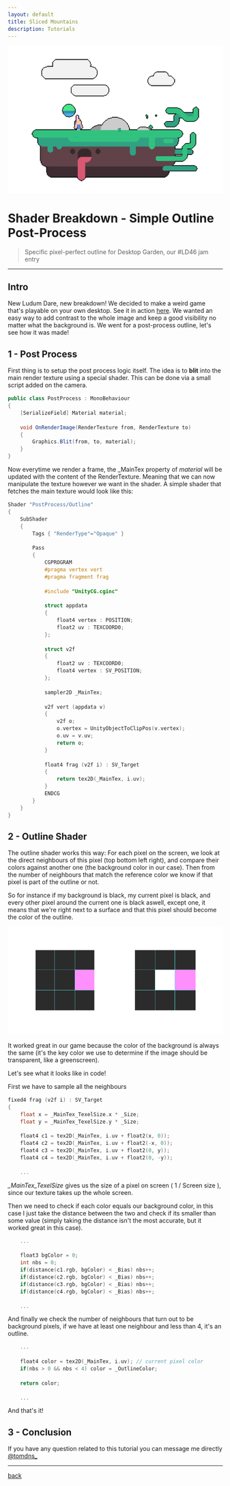 ```yaml
---
layout: default
title: Sliced Mountains
description: Tutorials
---
```


![Header](../images/simple-outline-post-process/header.png)

# Shader Breakdown - Simple Outline Post-Process

> Specific pixel-perfect outline for Desktop Garden, our #LD46 jam entry

* * *

## Intro

New Ludum Dare, new breakdown! We decided to make a weird game that's playable on your own desktop. See it in action [here](https://borderline.itch.io/desktop-garden). We wanted an easy way to add contrast to the whole image and keep a good visibility no matter what the background is. We went for a post-process outline, let's see how it was made!

## 1 - Post Process

First thing is to setup the post process logic itself. The idea is to **blit** into the main render texture using a special shader. This can be done via a small script added on the camera.

```c#
public class PostProcess : MonoBehaviour
{
    [SerializeField] Material material;

    void OnRenderImage(RenderTexture from, RenderTexture to)
    {
        Graphics.Blit(from, to, material);
    }
}
```

Now everytime we render a frame, the _MainTex property of *material* will be updated with the content of the RenderTexture. Meaning that we can now manipulate the texture however we want in the shader.
A simple shader that fetches the main texture would look like this:

```c++
Shader "PostProcess/Outline"
{
    SubShader
    {
        Tags { "RenderType"="Opaque" }

        Pass
        {
            CGPROGRAM
            #pragma vertex vert
            #pragma fragment frag

            #include "UnityCG.cginc"

            struct appdata
            {
                float4 vertex : POSITION;
                float2 uv : TEXCOORD0;
            };

            struct v2f
            {
                float2 uv : TEXCOORD0;
                float4 vertex : SV_POSITION;
            };

            sampler2D _MainTex;

            v2f vert (appdata v)
            {
                v2f o;
                o.vertex = UnityObjectToClipPos(v.vertex);
                o.uv = v.uv;
                return o;
            }

            float4 frag (v2f i) : SV_Target
            {
                return tex2D(_MainTex, i.uv);
            }
            ENDCG
        }
    }
}
```

## 2 - Outline Shader

The outline shader works this way:
For each pixel on the screen, we look at the direct neighbours of this pixel (top bottom left right), and compare their colors against another one (the background color in our case). 
Then from the number of neighbours that match the reference color we know if that pixel is part of the outline or not.

So for instance if my background is black, my current pixel is black, and every other pixel around the current one is black aswell, except one, it means that we're right next to a surface and that this pixel should become the color of the outline.

![Outline](../images/simple-outline-post-process/outline.png)

It worked great in our game because the color of the background is always the same (it's the key color we use to determine if the image should be transparent, like a greenscreen).

Let's see what it looks like in code!

First we have to sample all the neighbours

```c++
fixed4 frag (v2f i) : SV_Target
{
    float x = _MainTex_TexelSize.x * _Size;
    float y = _MainTex_TexelSize.y * _Size;

    float4 c1 = tex2D(_MainTex, i.uv + float2(x, 0));
    float4 c2 = tex2D(_MainTex, i.uv + float2(-x, 0));
    float4 c3 = tex2D(_MainTex, i.uv + float2(0, y));
    float4 c4 = tex2D(_MainTex, i.uv + float2(0, -y));

    ...
```

*_MainTex_TexelSize* gives us the size of a pixel on screen ( 1 / Screen size ), since our texture takes up the whole screen.

Then we need to check if each color equals our background color, in this case I just take the distance between the two and check if its smaller than some value (simply taking the distance isn't the most accurate, but it worked great in this case).

```c++
    ...

    float3 bgColor = 0;
    int nbs = 0;
    if(distance(c1.rgb, bgColor) < _Bias) nbs++;
    if(distance(c2.rgb, bgColor) < _Bias) nbs++;
    if(distance(c3.rgb, bgColor) < _Bias) nbs++;
    if(distance(c4.rgb, bgColor) < _Bias) nbs++;

    ...
```

And finally we check the number of neighbours that turn out to be background pixels, if we have at least one neighbour and less than 4, it's an outline.

```c++
    ...
    
    float4 color = tex2D(_MainTex, i.uv); // current pixel color
    if(nbs > 0 && nbs < 4) color = _OutlineColor;

    return color;

    ...
```

And that's it!

## 3 - Conclusion
 
If you have any question related to this tutorial you can message me directly [@tomdns_](https://twitter.com/tomdns_)

* * *

[back](../)
